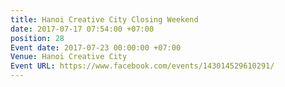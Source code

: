```yaml
---
title: Hanoi Creative City Closing Weekend
date: 2017-07-17 07:54:00 +07:00
position: 28
Event date: 2017-07-23 00:00:00 +07:00
Venue: Hanoi Creative City
Event URL: https://www.facebook.com/events/143014529610291/
---
```


